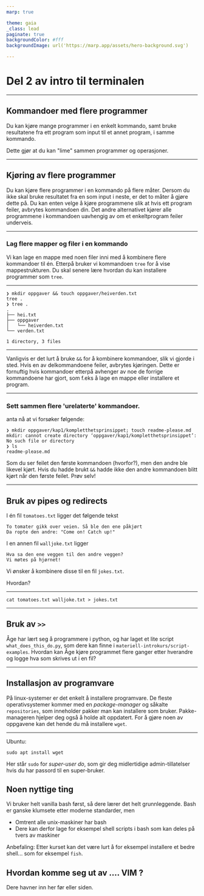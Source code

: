 ```yaml
---
marp: true

theme: gaia
_class: lead
paginate: true
backgroundColor: #fff
backgroundImage: url('https://marp.app/assets/hero-background.svg')

---
```


# Del 2 av intro til terminalen

---

## Kommandoer med flere programmer

Du kan kjøre mange programmer i en enkelt kommando, samt
bruke resultatene fra ett program som input til et annet program, i samme kommando.

Dette gjør at du kan "lime" sammen programmer og operasjoner.

---

## Kjøring av flere programmer

Du kan kjøre flere programmer i en kommando på flere måter.
Dersom du ikke skal bruke resultatet fra en som input i neste, er det to måter å gjøre dette på.
Du kan enten velge å kjøre programmene slik at hvis ett program feiler, avbrytes kommandoen din.
Det andre alternativet kjører alle programmene i kommandoen uavhengig av om et
enkeltprogram feiler underveis.

---

### Lag flere mapper og filer i en kommando

Vi kan lage en mappe med noen filer inni med å kombinere flere kommandoer til én.
Etterpå bruker vi kommandoen `tree` for å vise mappestrukturen.
Du skal senere lære hvordan du kan installere programmer som `tree`.

---

```
❯ mkdir oppgaver && touch oppgaver/heiverden.txt
tree .
❯ tree .
.
├── hei.txt
├── oppgaver
│   └── heiverden.txt
└── verden.txt

1 directory, 3 files
```

---


Vanligvis er det lurt å bruke `&&` for å kombinere kommandoer, slik vi gjorde i sted.
Hvis en av delkommandoene feiler, avbrytes kjøringen. Dette er fornuftig hvis kommandoer
etterpå avhenger av noe de forrige kommandoene har gjort, som f.eks å lage en mappe eller
installere et program.


---

### Sett sammen flere 'urelaterte' kommandoer.

anta nå at vi forsøker følgende:

```
❯ mkdir oppgaver/kap1/kompletthetsprinsippet; touch readme-please.md
mkdir: cannot create directory ‘oppgaver/kap1/kompletthetsprinsippet’: No such file or directory
❯ ls
readme-please.md
```

Som du ser feilet den første kommandoen (hvorfor?), men den andre ble likevel kjørt.
Hvis du hadde brukt `&&` hadde ikke den andre kommandoen blitt kjørt når den første feilet.
Prøv selv!

---

## Bruk av pipes og redirects

I én fil `tomatoes.txt` ligger det følgende tekst

```
To tomater gikk over veien. Så ble den ene påkjørt
Da ropte den andre: "Come on! Catch up!"
```

I en annen fil `walljoke.txt` ligger 

```
Hva sa den ene veggen til den andre veggen?
Vi møtes på hjørnet!
```

Vi ønsker å kombinere disse til en fil `jokes.txt`.

Hvordan?

---

```
cat tomatoes.txt walljoke.txt > jokes.txt
```

---

## Bruk av `>>`
Åge har lært seg å programmere i python, og har laget et lite script 
`what_does_this_do.py`, som dere kan finne i `materiell-introkurs/script-examples`.
Hvordan kan Åge kjøre programmet flere ganger etter hverandre og logge hva som 
skrives ut i en fil?


---

## Installasjon av programvare
På linux-systemer er det enkelt å installere programvare. De fleste operativsystemer kommer
med en *package-manager* og såkalte `repositories`, som inneholder pakker man kan installere som bruker.
Pakke-manageren hjelper deg også å holde alt oppdatert.
For å gjøre noen av oppgavene kan det hende du må installere `wget`.

---


Ubuntu:
```
sudo apt install wget
```
Her står `sudo` for *super-user do*, som gir deg midlertidige admin-tillatelser
hvis du har passord til en super-bruker.

## Noen nyttige ting

Vi bruker helt vanilla bash først, så dere lærer det helt grunnleggende. Bash er
ganske klumsete etter moderne standarder, men

* Omtrent alle unix-maskiner har bash
* Dere kan derfor lage for eksempel shell scripts i bash som kan deles på tvers av maskiner

Anbefaling: Etter kurset kan det være lurt å for eksempel installere et bedre shell... som for eksempel
`fish`. 


## Hvordan komme seg ut av .... VIM ?

Dere havner inn her før eller siden.